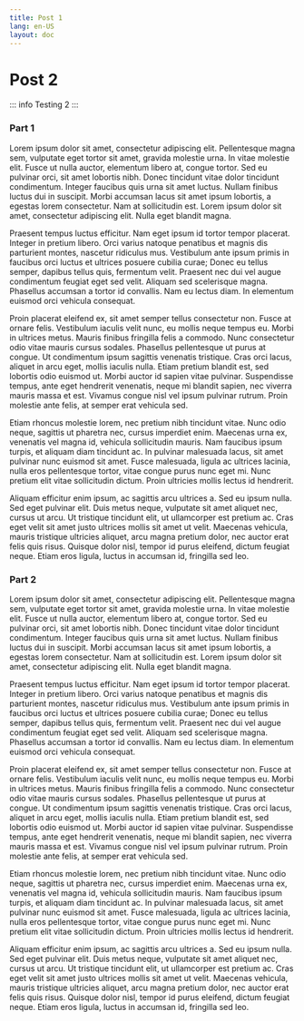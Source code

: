 ```yaml
---
title: Post 1
lang: en-US
layout: doc
---
```


# Post 2

::: info
Testing 2
:::

### Part 1

Lorem ipsum dolor sit amet, consectetur adipiscing elit. Pellentesque magna sem, vulputate eget tortor sit amet, gravida molestie urna. In vitae molestie elit. Fusce ut nulla auctor, elementum libero at, congue tortor. Sed eu pulvinar orci, sit amet lobortis nibh. Donec tincidunt vitae dolor tincidunt condimentum. Integer faucibus quis urna sit amet luctus. Nullam finibus luctus dui in suscipit. Morbi accumsan lacus sit amet ipsum lobortis, a egestas lorem consectetur. Nam at sollicitudin est. Lorem ipsum dolor sit amet, consectetur adipiscing elit. Nulla eget blandit magna.

Praesent tempus luctus efficitur. Nam eget ipsum id tortor tempor placerat. Integer in pretium libero. Orci varius natoque penatibus et magnis dis parturient montes, nascetur ridiculus mus. Vestibulum ante ipsum primis in faucibus orci luctus et ultrices posuere cubilia curae; Donec eu tellus semper, dapibus tellus quis, fermentum velit. Praesent nec dui vel augue condimentum feugiat eget sed velit. Aliquam sed scelerisque magna. Phasellus accumsan a tortor id convallis. Nam eu lectus diam. In elementum euismod orci vehicula consequat.

Proin placerat eleifend ex, sit amet semper tellus consectetur non. Fusce at ornare felis. Vestibulum iaculis velit nunc, eu mollis neque tempus eu. Morbi in ultrices metus. Mauris finibus fringilla felis a commodo. Nunc consectetur odio vitae mauris cursus sodales. Phasellus pellentesque ut purus at congue. Ut condimentum ipsum sagittis venenatis tristique. Cras orci lacus, aliquet in arcu eget, mollis iaculis nulla. Etiam pretium blandit est, sed lobortis odio euismod ut. Morbi auctor id sapien vitae pulvinar. Suspendisse tempus, ante eget hendrerit venenatis, neque mi blandit sapien, nec viverra mauris massa et est. Vivamus congue nisl vel ipsum pulvinar rutrum. Proin molestie ante felis, at semper erat vehicula sed.

Etiam rhoncus molestie lorem, nec pretium nibh tincidunt vitae. Nunc odio neque, sagittis ut pharetra nec, cursus imperdiet enim. Maecenas urna ex, venenatis vel magna id, vehicula sollicitudin mauris. Nam faucibus ipsum turpis, et aliquam diam tincidunt ac. In pulvinar malesuada lacus, sit amet pulvinar nunc euismod sit amet. Fusce malesuada, ligula ac ultrices lacinia, nulla eros pellentesque tortor, vitae congue purus nunc eget mi. Nunc pretium elit vitae sollicitudin dictum. Proin ultricies mollis lectus id hendrerit.

Aliquam efficitur enim ipsum, ac sagittis arcu ultrices a. Sed eu ipsum nulla. Sed eget pulvinar elit. Duis metus neque, vulputate sit amet aliquet nec, cursus ut arcu. Ut tristique tincidunt elit, ut ullamcorper est pretium ac. Cras eget velit sit amet justo ultrices mollis sit amet ut velit. Maecenas vehicula, mauris tristique ultricies aliquet, arcu magna pretium dolor, nec auctor erat felis quis risus. Quisque dolor nisl, tempor id purus eleifend, dictum feugiat neque. Etiam eros ligula, luctus in accumsan id, fringilla sed leo.

### Part 2

Lorem ipsum dolor sit amet, consectetur adipiscing elit. Pellentesque magna sem, vulputate eget tortor sit amet, gravida molestie urna. In vitae molestie elit. Fusce ut nulla auctor, elementum libero at, congue tortor. Sed eu pulvinar orci, sit amet lobortis nibh. Donec tincidunt vitae dolor tincidunt condimentum. Integer faucibus quis urna sit amet luctus. Nullam finibus luctus dui in suscipit. Morbi accumsan lacus sit amet ipsum lobortis, a egestas lorem consectetur. Nam at sollicitudin est. Lorem ipsum dolor sit amet, consectetur adipiscing elit. Nulla eget blandit magna.

Praesent tempus luctus efficitur. Nam eget ipsum id tortor tempor placerat. Integer in pretium libero. Orci varius natoque penatibus et magnis dis parturient montes, nascetur ridiculus mus. Vestibulum ante ipsum primis in faucibus orci luctus et ultrices posuere cubilia curae; Donec eu tellus semper, dapibus tellus quis, fermentum velit. Praesent nec dui vel augue condimentum feugiat eget sed velit. Aliquam sed scelerisque magna. Phasellus accumsan a tortor id convallis. Nam eu lectus diam. In elementum euismod orci vehicula consequat.

Proin placerat eleifend ex, sit amet semper tellus consectetur non. Fusce at ornare felis. Vestibulum iaculis velit nunc, eu mollis neque tempus eu. Morbi in ultrices metus. Mauris finibus fringilla felis a commodo. Nunc consectetur odio vitae mauris cursus sodales. Phasellus pellentesque ut purus at congue. Ut condimentum ipsum sagittis venenatis tristique. Cras orci lacus, aliquet in arcu eget, mollis iaculis nulla. Etiam pretium blandit est, sed lobortis odio euismod ut. Morbi auctor id sapien vitae pulvinar. Suspendisse tempus, ante eget hendrerit venenatis, neque mi blandit sapien, nec viverra mauris massa et est. Vivamus congue nisl vel ipsum pulvinar rutrum. Proin molestie ante felis, at semper erat vehicula sed.

Etiam rhoncus molestie lorem, nec pretium nibh tincidunt vitae. Nunc odio neque, sagittis ut pharetra nec, cursus imperdiet enim. Maecenas urna ex, venenatis vel magna id, vehicula sollicitudin mauris. Nam faucibus ipsum turpis, et aliquam diam tincidunt ac. In pulvinar malesuada lacus, sit amet pulvinar nunc euismod sit amet. Fusce malesuada, ligula ac ultrices lacinia, nulla eros pellentesque tortor, vitae congue purus nunc eget mi. Nunc pretium elit vitae sollicitudin dictum. Proin ultricies mollis lectus id hendrerit.

Aliquam efficitur enim ipsum, ac sagittis arcu ultrices a. Sed eu ipsum nulla. Sed eget pulvinar elit. Duis metus neque, vulputate sit amet aliquet nec, cursus ut arcu. Ut tristique tincidunt elit, ut ullamcorper est pretium ac. Cras eget velit sit amet justo ultrices mollis sit amet ut velit. Maecenas vehicula, mauris tristique ultricies aliquet, arcu magna pretium dolor, nec auctor erat felis quis risus. Quisque dolor nisl, tempor id purus eleifend, dictum feugiat neque. Etiam eros ligula, luctus in accumsan id, fringilla sed leo.
